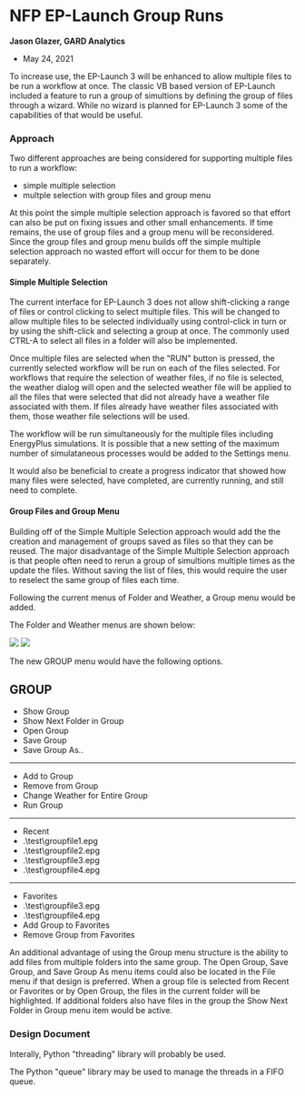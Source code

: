 NFP EP-Launch Group Runs
================

**Jason Glazer, GARD Analytics**

 - May 24, 2021


To increase use, the EP-Launch 3 will be enhanced to allow multiple files to be 
run a workflow at once. The classic VB based version of EP-Launch included a 
feature to run a group of simultions by defining the group of files through a 
wizard. While no wizard is planned for EP-Launch 3 some of the capabilities of 
that would be useful.

### Approach

Two different approaches are being considered for supporting multiple files to run
a workflow:

 - simple multiple selection
 - multple selection with group files and group menu

At this point the simple multiple selection approach is favored so that effort 
can also be put on fixing issues and other small enhancements. If time remains,
the use of group files and a group menu will be reconsidered. Since the group
files and group menu builds off the simple multiple selection approach no wasted
effort will occur for them to be done separately.

#### Simple Multiple Selection

The current interface for EP-Launch 3 does not allow shift-clicking a range of files 
or control clicking to select multiple files. This will be changed to allow multiple
files to be selected individually using control-click in turn or by using the 
shift-click and selecting a group at once. The commonly used CTRL-A to select all
files in a folder will also be implemented.

Once multiple files are selected when the "RUN" button is pressed, the currently 
selected workflow will be run on each of the files selected. For workflows that 
require the selection of weather files, if no file is selected, the weather dialog
will open and the selected weather file will be applied to all the files that were
selected that did not already have a weather file associated with them. If files
already have weather files associated with them, those weather file selections 
will be used.

The workflow will be run simultaneously for the multiple files including EnergyPlus
simulations. It is possible that a new setting of the maximum number of simulataneous
processes would be added to the Settings menu.

It would also be beneficial to create a progress indicator that showed how many 
files were selected, have completed, are currently running, and still need to 
complete.

#### Group Files and Group Menu

Building off of the Simple Multiple Selection approach would add the the creation
and management of groups saved as files so that they can be reused. The major 
disadvantage of the Simple Multiple Selection approach is that people often need
to rerun a group of simultions multiple times as the update the files. Without
saving the list of files, this would require the user to reselect the same group
of files each time.

Following the current menus of Folder and Weather, a Group menu would be added. 

The Folder and Weather menus are shown below:

![](./images/EP3-menu-folder.PNG)
![](./images/EP3-menu-weather.PNG)

The new GROUP menu would have the following options. 

GROUP
------

- Show Group
- Show Next Folder in Group
- Open Group
- Save Group
- Save Group As..

---

- Add to Group
- Remove from Group
- Change Weather for Entire Group
- Run Group

---

- Recent
- .\test\groupfile1.epg
- .\test\groupfile2.epg
- .\test\groupfile3.epg
- .\test\groupfile4.epg

---

- Favorites
- .\test\groupfile3.epg
- .\test\groupfile4.epg
- Add Group to Favorites
- Remove Group from Favorites

An additional advantage of using the Group menu structure is the ability to add files 
from multiple folders into the same group. The Open Group, Save Group, and Save 
Group As menu items could also be located in the File menu if that design is preferred.
When a group file is selected from Recent or Favorites or by Open Group, the files in 
the current folder will be highlighted. If additional folders also have files in the 
group the Show Next Folder in Group menu item would be active.


### Design Document

Interally, Python "threading" library will probably be used.

The Python "queue" library may be used to manage the threads in a FIFO queue.

